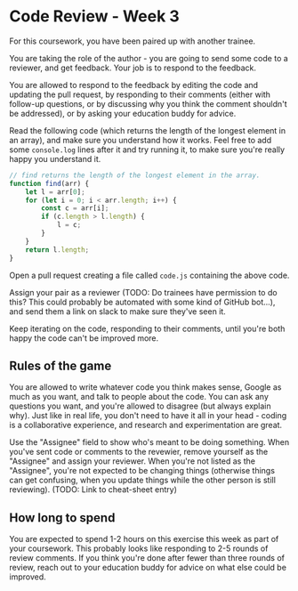 # Code Review - Week 3

For this coursework, you have been paired up with another trainee.

You are taking the role of the author - you are going to send some code to a reviewer, and get feedback. Your job is to respond to the feedback.

You are allowed to respond to the feedback by editing the code and updating the pull request, by responding to their comments (either with follow-up questions, or by discussing why you think the comment shouldn't be addressed), or by asking your education buddy for advice.

Read the following code (which returns the length of the longest element in an array), and make sure you understand how it works. Feel free to add some `console.log` lines after it and try running it, to make sure you're really happy you understand it.

```javascript
// find returns the length of the longest element in the array.
function find(arr) {
    let l = arr[0];
    for (let i = 0; i < arr.length; i++) {
        const c = arr[i];
        if (c.length > l.length) {
            l = c;
        }
    }
    return l.length;
}
```

Open a pull request creating a file called `code.js` containing the above code.

Assign your pair as a reviewer (TODO: Do trainees have permission to do this? This could probably be automated with some kind of GitHub bot...), and send them a link on slack to make sure they've seen it.

Keep iterating on the code, responding to their comments, until you're both happy the code can't be improved more.

## Rules of the game

You are allowed to write whatever code you think makes sense, Google as much as you want, and talk to people about the code. You can ask any questions you want, and you're allowed to disagree (but always explain why). Just like in real life, you don't need to have it all in your head - coding is a collaborative experience, and research and experimentation are great.

Use the "Assignee" field to show who's meant to be doing something. When you've sent code or comments to the revewier, remove yourself as the "Assignee" and assign your reviewer. When you're not listed as the "Assignee", you're not expected to be changing things (otherwise things can get confusing, when you update things while the other person is still reviewing). (TODO: Link to cheat-sheet entry)

## How long to spend

You are expected to spend 1-2 hours on this exercise this week as part of your coursework. This probably looks like responding to 2-5 rounds of review comments. If you think you're done after fewer than three rounds of review, reach out to your education buddy for advice on what else could be improved.
